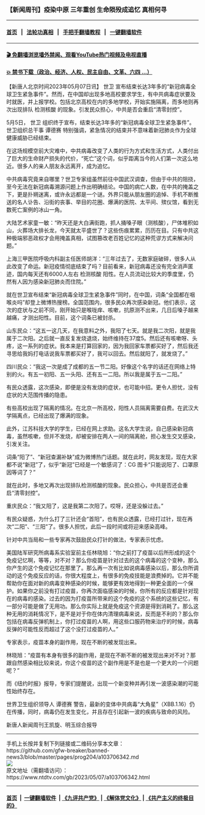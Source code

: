 ### 【新闻周刊】疫染中原 三年重创 生命陨殁成追忆 真相何寻
------------------------

#### [首页](https://github.com/gfw-breaker/banned-news3/blob/master/README.md) &nbsp;&nbsp;|&nbsp;&nbsp; [法轮功真相](https://github.com/begood0513/basic/blob/master/README.md)  &nbsp;&nbsp;|&nbsp;&nbsp; [手把手翻墙教程](https://github.com/gfw-breaker/guides/wiki)  &nbsp;&nbsp;|&nbsp;&nbsp; [一键翻墙软件](https://github.com/gfw-breaker/nogfw/blob/master/README.md)  



<hr/>



#### [ 🎬  免翻墙浏览墙外禁闻、观看YouTube热门视频及电视直播](https://github.com/gfw-breaker/HelloWorld)

#### [ 💥  禁书下载（政治、经济、人权、民主自由、文革、六四 ...）](https://github.com/gfw-breaker/books/blob/master/README.md)



<div><div class="post_content" itemprop="articleBody">
 <p>
  【新唐人北京时间2023年05月07日讯】
  <ok href="https://www.ntdtv.com/gb/世卫.htm">
   世卫
  </ok>
  宣布结束长达3年多的“新冠病毒全球卫生紧急事件”。然而，在中国却出现多地高校要求学生，有中共病毒症状要及时就医，并上报学校。包括北京高校在内的多地学校，开始实施隔离，而多地则再次出现排队
  <ok href="https://www.ntdtv.com/gb/检测核酸.htm">
   检测核酸
  </ok>
  的现象。引发民众担心，中共是否会重启“清零封控”。
 </p>
 <p>
  5月5日，
  <ok href="https://www.ntdtv.com/gb/世卫.htm">
   世卫
  </ok>
  组织终于宣布，结束长达3年多的“新冠病毒全球卫生紧急事件”。世卫组织总干事
  <ok href="https://www.ntdtv.com/gb/谭德赛.htm">
   谭德赛
  </ok>
  特别强调，紧急情况的结束并不意味着新冠肺炎作为全球健康威胁已经结束。
 </p>
 <p>
  在这场规模空前大灾难中，中共病毒改变了人类的行为方式和生活方式，人类付出了巨大的生命财产损失的代价，“死亡”这个词，似乎距离当今的人们第一次这么地近。很多人的亲人朋友永远离开，成为追忆。
 </p>
 <p>
  中共病毒究竟来自哪里？世卫专家组虽然前往中国武汉调查，但由于中共的阻挠，至今无法在新冠病毒溯源问题上作出明确结论。中国的病亡人数，在中共的掩盖之下，更是扑朔迷离，或许永远都是一个谜。外界只能从朋友圈的追悼、手机不断推送的名人讣告、沿街的丧事、举目的花圈、爆满的医院、太平间、殡仪馆，看到无数死亡案例的冰山一角。
 </p>
 <p>
  大陆艺术家童一敏：“昨天还是大白满街跑，抓人捅嗓子眼（测核酸），尸体堆积如山，火葬场大排长龙，今天就太平盛世了？这些伤痕累累，历历在目。只有中共这种极端邪恶政权才会用掩盖真相，试图篡改老百姓记忆的这种荒谬方式来解决问题。”
 </p>
 <p>
  上海三甲医院呼吸内科副主任医师胡洋：“三年过去了，无数家庭破碎，很多人从此改变了命运。新冠疫情彻底结束了吗？目前看来，新冠病毒还没有完全消声匿迹，国内每天还有6000人左右
  <ok href="https://www.ntdtv.com/gb/检测核酸.htm">
   检测核酸
  </ok>
  阳性。在人员流动比较大的季度里，仍然有人因为感染新冠肺炎而住院。”
 </p>
 <p>
  就在世卫宣布结束“新冠病毒全球卫生紧急事件”同时，在中国，词条“全国都在咽喉炎吗”却登上微博热搜榜。全国范围内，很多民众再次感染新冠。他们表示，这次的症状与之前不同，刚开始只是喉咙痒、咳嗽，抗原测不出来，几日后嗓子越来越痛，才测出阳性。目前，这个词条已被封杀。
 </p>
 <p>
  山东民众：“这五一这几天，在我意料之外，我阳了七天。就是我二次阳，就是我属于二次阳。之后就一直反复发烧退烧，始终维持在37度5。然后还有咳嗽呀、头疼，这一系列的症状。我本来是打算回家的，因为我回家车票都买好了，然后我还寻思给我妈打电话说我车票都买好了，我可以回去。然后就阳了，就发烧了。”
 </p>
 <p>
  四川民众：“我这一次是成了成都的五一节二阳。好像这个名字的话还在网络上特别的火。有五一初阳、五一头阳、还有五一二阳。所以我是属于五一二阳。”
 </p>
 <p>
  有民众透露，这次感染，即便是没有发烧的症状，也可能中招。更令人担忧，没有症状的大范围传播的隐患。
 </p>
 <p>
  有些高校出现了隔离的情况。在北京一所高校，阳性人员隔离需要自费。在武汉大学隔离点，已经出现了爆满的现象。
 </p>
 <p>
  此外，江苏科技大学的学生，已经在网上求助。这名大学生说，自己感染新冠病毒，虽然咳嗽，但并不发烧，却被安排在两人一间的隔离舱，担心发生交叉感染，引发关注。
 </p>
 <p>
  词条“阳了”、“新冠查漏补缺”成为微博热门话题。就在此时，网友发现，现在大家都不说“新冠”了，似乎“新冠”已经是一个敏感词了：CG 图卡“只能说阳了、口罩原因等词了？”
 </p>
 <p>
  就在此时，多地又再次出现排队检测核酸的现象。民众担心，中共是否还会重启“清零封控”。
 </p>
 <p>
  重庆民众：“我又阳了，这是我第二次阳了。哎呀，还是没躲过去。”
 </p>
 <p>
  有民众疑惑，为什么打了三针还会“首阳”，也有民众透露，已经打过针，现在再次“二阳”、“三阳”了。很多人担忧，此后一段时间或将迎来感染高峰。
 </p>
 <p>
  针对中共当局和一些专家再次鼓励民众打针的做法，专家表示忧虑。
 </p>
 <p>
  美国陆军研究所病毒系实验室前主任林晓旭：“你之前打了疫苗以后所形成的这个免疫记忆啊，等等，对不对？那么你疫苗是针对过去的这个病毒的这个变种，那么你产生的这个免疫记忆在那里了。那么再一次有比如说病毒感染以后，那么你所调动的这个免疫反应的话，你很大程度上，有很多的免疫技能是浪费掉的。它并不能帮助你在面对新的病毒变种感染的时候，能够更有效地得到一种更全面的一个保护。如果你之前没有打过疫苗，你再次面临感染的时候，你所有的反应都是针对现在的病毒的感染。过去的因为打疫苗所带来的这个免疫的这个系统的这些记忆，有一部分可能是做了无用功。那么你实际上就是免疫这个资源是得到消耗了。那么这种无用的消耗情况下，是不是对于你在体内清理病毒来说，反而是不利的？那么你包括在病毒反弹机制上，你打过疫苗的人啊，用这些口服药物来治疗的时候，病毒反弹的可能性反而超过了这个没打过疫苗的人。”
 </p>
 <p>
  专家表示，疫苗本身的副作用，现在不断的被发现出来。
 </p>
 <p>
  林晓旭：“疫苗有本身有很多的副作用，是现在不断不断的被发现出来对不对？那跟自然感染相比较来说，你这个疫苗的这个副作用是不是也是一个更大的一个问题呢？”
 </p>
 <p>
  而《纽约时报》报导，专家们提醒说，出现一个新变种并再引发一波感染潮的可能性始终存在。
 </p>
 <p>
  世界卫生组织领导人
  <ok href="https://www.ntdtv.com/gb/谭德赛.htm">
   谭德赛
  </ok>
  警告，最新的变体中共病毒“大角星”（XBB.1.16）仍在传播，同时，病毒仍在发生变化，并且存在引起新一波的疾病与致命的风险。
 </p>
 <p>
  新唐人新闻周刊王凯旋、明玉综合报导
 </p>
 <div class="single_ad">
 </div>
</div>
</div>
<hr/>
手机上长按并复制下列链接或二维码分享本文章：<br/>
https://github.com/gfw-breaker/banned-news3/blob/master/pages/prog204/a103706342.md <br/>
<a href='https://github.com/gfw-breaker/banned-news3/blob/master/pages/prog204/a103706342.md'><img src='https://github.com/gfw-breaker/banned-news3/blob/master/pages/prog204/a103706342.md.png'/></a> <br/>
原文地址（需翻墙访问）：https://www.ntdtv.com/gb/2023/05/07/a103706342.html


------------------------
#### [首页](https://github.com/gfw-breaker/banned-news3/blob/master/README.md) &nbsp;|&nbsp; [一键翻墙软件](https://github.com/gfw-breaker/nogfw/blob/master/README.md) &nbsp;| [《九评共产党》](https://github.com/gfw-breaker/9ping.md/blob/master/README.md#九评之一评共产党是什么) | [《解体党文化》](https://github.com/gfw-breaker/jtdwh.md/blob/master/README.md) | [《共产主义的终极目的》](https://github.com/gfw-breaker/gczydzjmd.md/blob/master/README.md)


<img src='http://gfw-breaker.win/banned-news3/pages/prog204/a103706342.md' width='0px' height='0px'/>